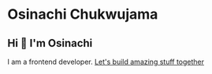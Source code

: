 # Osinachi Chukwujama

## Hi :wave: I'm Osinachi
I am a frontend developer. [Let's build amazing stuff together](mailto:vicraph7@gmail.com)
